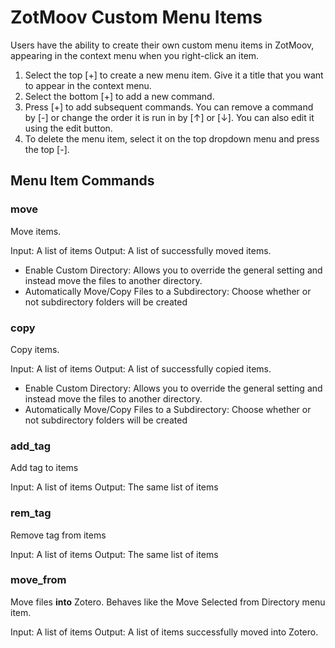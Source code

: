 # ZotMoov Custom Menu Items

Users have the ability to create their own custom menu items in ZotMoov, appearing in the context menu when you right-click an item.

1. Select the top [+] to create a new menu item. Give it a title that you want to appear in the context menu.
2. Select the bottom [+] to add a new command.
3. Press [+] to add subsequent commands. You can remove a command by [-] or change the order it is run in by [↑] or [↓]. You can also edit it using the edit button.
4. To delete the menu item, select it on the top dropdown menu and press the top [-].

## Menu Item Commands

### move

Move items.

Input: A list of items
Output: A list of successfully moved items.

- Enable Custom Directory: Allows you to override the general setting and instead move the files to another directory.
- Automatically Move/Copy Files to a Subdirectory: Choose whether or not subdirectory folders will be created

### copy

Copy items.

Input: A list of items
Output: A list of successfully copied items.

- Enable Custom Directory: Allows you to override the general setting and instead move the files to another directory.
- Automatically Move/Copy Files to a Subdirectory: Choose whether or not subdirectory folders will be created


### add_tag

Add tag to items

Input: A list of items
Output: The same list of items

### rem_tag

Remove tag from items

Input: A list of items
Output: The same list of items

### move_from

Move files **into** Zotero. Behaves like the Move Selected from Directory menu item.

Input: A list of items
Output: A list of items successfully moved into Zotero.
